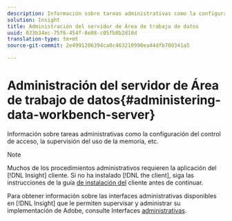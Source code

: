 ```yaml
---
description: Información sobre tareas administrativas como la configuración del control de acceso, la supervisión del uso de la memoria, etc.
solution: Insight
title: Administración del servidor de Área de trabajo de datos
uuid: 033b34ec-75f6-454f-8e08-c05fb8b2d18d
translation-type: tm+mt
source-git-commit: 2e4991206394ca0c463210990ea44dfb700341a5

---
```



# Administración del servidor de Área de trabajo de datos{#administering-data-workbench-server}

Información sobre tareas administrativas como la configuración del control de acceso, la supervisión del uso de la memoria, etc.

>[!NOTE]
>
>Muchos de los procedimientos administrativos requieren la aplicación del [!DNL Insight] cliente. Si no ha instalado [!DNL the client], siga las instrucciones de la guía [de instalación del](https://docs.adobe.com/content/help/en/data-workbench/using/install/c-data-workbench-client-install.html) cliente antes de continuar.

Para obtener información sobre las interfaces administrativas disponibles en [!DNL Insight] que le permiten supervisar y administrar su implementación de Adobe, consulte Interfaces [administrativas](https://docs.adobe.com/content/help/en/data-workbench/using/client/t-open-ins.html#Administrative_Interfaces).
